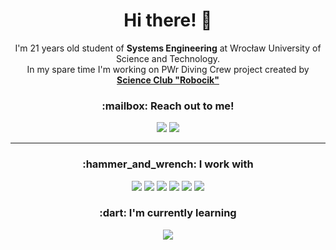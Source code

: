 <h1 align="center">Hi there! 👋</h1>

<p align="center">
  <a>I'm 21 years old student of <b>Systems Engineering</b> at Wrocław University of Science and Technology.<br>In my spare time I'm working on PWr Diving Crew project created by </a><a href="http://robocik.pwr.edu.pl/"><b>Science Club "Robocik"</b></a>
</p>

<h3 align="center">:mailbox: Reach out to me!</h3>

<p align="center">
  <a href="https://www.linkedin.com/in/jamnicki/"><img src="https://img.shields.io/badge/-jamnicki-0e76a8?style=flat&labelColor=0e76a8&logo=linkedin&logoColor=white" /></a>
  <a href="mailto:jedrzej.jamnicki@gmail.com"><img src="https://img.shields.io/badge/-jedrzej.jamnicki-c0392b?style=flat&labelColor=c0392b&logo=gmail&logoColor=white" /></a>
</p>

---

<h3 align="center">:hammer_and_wrench: I work with</h3>

<p align="center">
  <a href=""><img src="https://img.shields.io/badge/-Python-1F4362?style=flat&logo=python&logoColor=F8DB51" /></a>
  <a href=""><img src="https://img.shields.io/badge/-Flask-white?style=flat&logo=flask&logoColor=black" /></a>
  <a href=""><img src="https://img.shields.io/badge/-Ubuntu-E95420?style=flat&logo=ubuntu&logoColor=white" /></a>
  <a href=""><img src="https://img.shields.io/badge/-git-F0F0E7?style=flat&logo=git&logoColor=F24D27" /></a>
  <a href="https://github.com/jamnicki"><img src="https://img.shields.io/badge/-GitHub-181717?style=flat&logo=github" /></a>
  <a href="https://gitlab.com/jamnicki"><img src="https://img.shields.io/badge/-GitLab-FCA121?style=flat&logo=gitlab" /></a>
</p>

<h3 align="center">:dart: I'm currently learning</h3>

<p align="center">
  <a href=""><img src="https://img.shields.io/badge/-docker-007bff?style=flat&logo=docker&logoColor=white" /></a>
</p>

